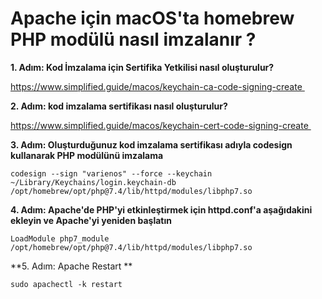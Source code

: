 # Apache için macOS'ta homebrew PHP modülü nasıl imzalanır ?


**1. Adım: Kod İmzalama için Sertifika Yetkilisi nasıl oluşturulur?** 

https://www.simplified.guide/macos/keychain-ca-code-signing-create 

**2. Adım: kod imzalama sertifikası nasıl oluşturulur?** 

https://www.simplified.guide/macos/keychain-cert-code-signing-create 

**3. Adım: Oluşturduğunuz kod imzalama sertifikası adıyla codesign kullanarak PHP modülünü imzalama**

`codesign --sign "varienos" --force --keychain ~/Library/Keychains/login.keychain-db /opt/homebrew/opt/php@7.4/lib/httpd/modules/libphp7.so`

**4. Adım: Apache'de PHP'yi etkinleştirmek için httpd.conf'a aşağıdakini ekleyin ve Apache'yi yeniden başlatın**

`LoadModule php7_module /opt/homebrew/opt/php@7.4/lib/httpd/modules/libphp7.so`

**5. Adım: Apache Restart **

`sudo apachectl -k restart`
